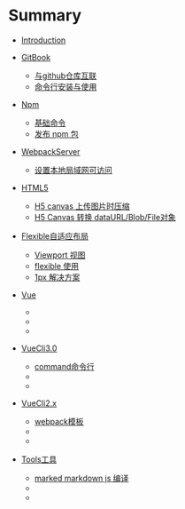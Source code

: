 # Summary

* [Introduction](README.md)

* [GitBook](./GitBook/_gitbook.md)
    * [与github仓库互联](./GitBook/concatGithub.md)
    * [命令行安装与使用](./GitBook/cmdInstallAndUsed.md)
* [Npm](./Npm/_npm.md)
    * [基础命令](./Npm/normalCmd.md)
    * [发布 npm 包](./Npm/npmPublish.md)
* [WebpackServer](./WebpackServer/_webpackserver.md)
    * [设置本地局域网可访问](./WebpackServer/LAN-Open.md)
* [HTML5](./HTML5/_html5.md)    
    * [H5 canvas 上传图片时压缩](./HTML5/h5_canvas_compress_image.md)
    * [H5 Canvas 转换 dataURL/Blob/File对象](./HTML5/h5_canvas_rechange.md)
* [Flexible自适应布局](./Flexible/_flexible.md)
    * [Viewport 视图](./Flexible/viewport.md)
    * [flexible 使用](./Flexible/use_flexible.md)
    * [1px 解决方案](./Flexible/one_px_resolution.md)
* [Vue](./Vue/_vue.md)
    * []()
    * []()
    * []()
* [VueCli3.0](./VueCli3.0/_vue_cli.md)
    * [command命令行](./VueCli3.0/command.md)
    * []()
    * []()
* [VueCli2.x](./VueCli2.x/_vue_cli.md)
    * [webpack模板](./VueCli2.x/webpack.md)
    * []()
    * []()    
* [Tools工具](./Tools/_toos.md)
    * [marked markdown js 编译](./Tools/marked.md)
    * []()
    * []()    

